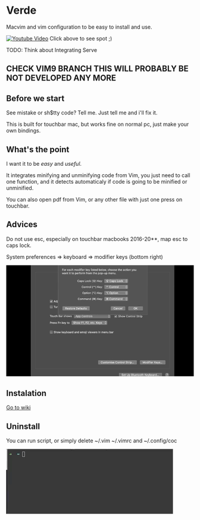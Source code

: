 # Verde

Macvim and vim configuration to be easy to install and use.

[![Youtube Video](https://img.youtube.com/vi/EEb9o1yYyTI/0.jpg)](https://www.youtube.com/watch?v=EEb9o1yYyTI)
Click above to see spot ;)

TODO: Think about Integrating Serve 

## CHECK VIM9 BRANCH THIS WILL PROBABLY BE NOT DEVELOPED ANY MORE
## Before we start

See mistake or sh$tty code? Tell me. Just tell me and i'll fix it.

This is built for touchbar mac, but works fine on normal pc, just make your own bindings.

## What's the point

I want it to be *easy* and *useful*.

It integrates minifying and unminifying code from Vim, you just need to call one function,
and it detects automaticaly if code is going to be minified or unminified.

You can also open pdf from Vim, or any other file with just one press on touchbar.

## Advices

Do not use esc, especially on touchbar macbooks 2016-20**, map esc to caps lock.

System preferences => keyboard => modifier keys (bottom right)

![Map caps lock to esc](./.github/esc.gif)

## Instalation

[Go to wiki](https://github.com/DesantBucie/Kinder-Vim/wiki)

## Uninstall

You can run script, or simply delete ~/.vim ~/.vimrc and ~/.config/coc

![Uninstall.gif](./.github/uninstall.gif)

